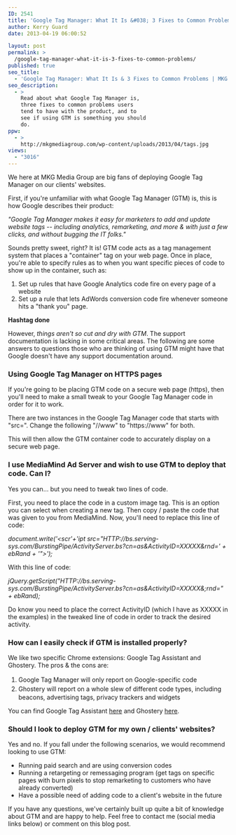 ```yaml
---
ID: 2541
title: 'Google Tag Manager: What It Is &#038; 3 Fixes to Common Problems'
author: Kerry Guard
date: 2013-04-19 06:00:52

layout: post
permalink: >
  /google-tag-manager-what-it-is-3-fixes-to-common-problems/
published: true
seo_title:
  - 'Google Tag Manager: What It Is & 3 Fixes to Common Problems | MKG Media Group'
seo_description:
  - >
    Read about what Google Tag Manager is,
    three fixes to common problems users
    tend to have with the product, and to
    see if using GTM is something you should
    do.
ppw:
  - >
    http://mkgmediagroup.com/wp-content/uploads/2013/04/tags.jpg
views:
  - "3016"
---
```

<p>We here at MKG Media Group are big fans of deploying Google Tag Manager on our clients' websites.</p>

<p>First, if you're unfamiliar with what Google Tag Manager (GTM) is, this is how Google describes their product:</p>

<p><em>"Google Tag Manager makes it easy for marketers to add and update website tags -- including analytics, remarketing, and more & with just a few clicks, and without bugging the IT folks."</em></p>

<p>Sounds pretty sweet, right? It is! GTM code acts as a tag management system that places a "container" tag on your web page. Once in place, you're able to specify rules as to when you want specific pieces of code to show up in the container, such as:</p>

<ol>
	<li>Set up rules that have Google Analytics code fire on every page of a website</li>
	<li>Set up a rule that lets AdWords conversion code fire whenever someone hits a "thank you" page.</li>
</ol>

<p><strong>Hashtag done</strong></p>

<p>However, <em>things aren't so cut and dry with GTM</em>. The support documentation is lacking in some critical areas. The following are some answers to questions those who are thinking of using GTM might have that Google doesn't have any support documentation around.</p>

<h3>Using Google Tag Manager on HTTPS pages</h3>
<p>If you're going to be placing GTM code on a secure web page (https), then you'll need to make a small tweak to your Google Tag Manager code in order for it to work.</p>

<p>There are two instances in the Google Tag Manager code that starts with "src=". Change the following "//www" to "https://www" for both.</p>

<p>This will then allow the GTM container code to accurately display on a secure web page.</p>

<h3>I use MediaMind Ad Server and wish to use GTM to deploy that code. Can I?</h3>

<p>Yes you can... but you need to tweak two lines of code.</p>

<p>First, you need to place the code in a custom image tag. This is an option you can select when creating a new tag. Then copy / paste the code that was given to you from MediaMind. Now, you'll need to replace this line of code:</p>

<p><em>document.write('&lt;scr'+'ipt src="HTTP://bs.serving-sys.com/BurstingPipe/ActivityServer.bs?cn=as&amp;ActivityID=XXXXX&amp;rnd=' + ebRand + '"&gt;');</em></p>

<p>With this line of code:</p>

<p><em>jQuery.getScript("HTTP://bs.serving-sys.com/BurstingPipe/ActivityServer.bs?cn=as&amp;ActivityID=XXXXX&amp;;rnd=" + ebRand);</em></p>

<p>Do know you need to place the correct ActivityID (which I have as XXXXX in the examples) in the tweaked line of code in order to track the desired activity.</p>

<h3>How can I easily check if GTM is installed properly?</h3>
<p>We like two specific Chrome extensions: Google Tag Assistant and Ghostery. The pros &amp; the cons are:</p>

<ol>
	<li><span style="line-height: 1.5em;">Google Tag Manager will only report on Google-specific code</span></li>
	<li><span style="line-height: 1.5em;">Ghostery will report on a whole slew of different code types, including beacons, advertising tags, privacy trackers and widgets</span></li>
</ol>

<p>You can find Google Tag Assistant <a href="https://chrome.google.com/webstore/detail/tag-assistant-by-google/kejbdjndbnbjgmefkgdddjlbokphdefk?hl=en" target="_blank">here</a> and Ghostery <a href="https://chrome.google.com/webstore/detail/ghostery/mlomiejdfkolichcflejclcbmpeaniij?hl=en" target="_blank">here</a>.</p>

<h3>Should I look to deploy GTM for my own / clients' websites?</h3>
<p>Yes and no. If you fall under the following scenarios, we would recommend looking to use GTM:</p>
<ul>
	<li><span style="line-height: 14px;">Running paid search and are using conversion codes</span></li>
	<li>Running a retargeting or remessaging program (get tags on specific pages with burn pixels to stop remarketing to customers who have already converted)</li>
	<li>Have a possible need of adding code to a client's website in the future</li>
</ul>
<p>If you have any questions, we've certainly built up quite a bit of knowledge about GTM and are happy to help. Feel free to contact me (social media links below) or comment on this blog post.</p>